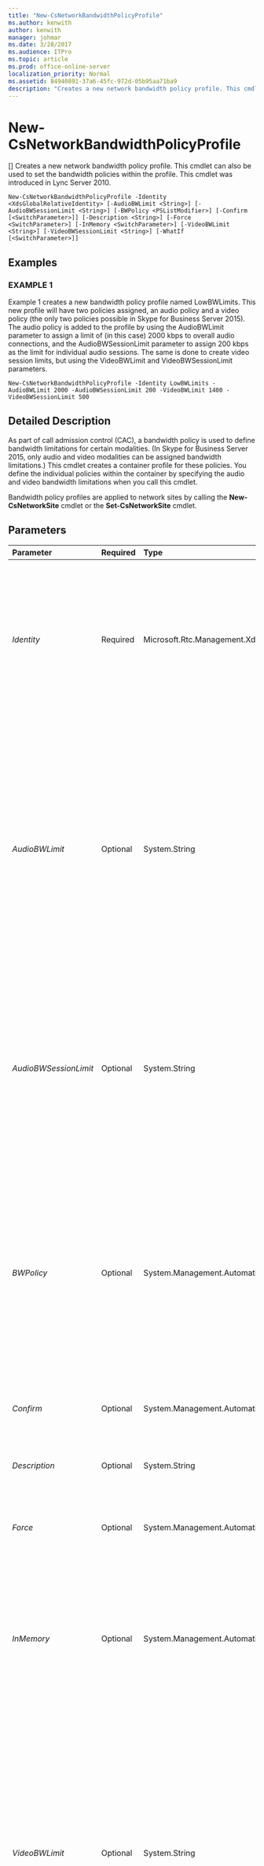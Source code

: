 ```yaml
---
title: "New-CsNetworkBandwidthPolicyProfile"
ms.author: kenwith
author: kenwith
manager: johmar
ms.date: 3/28/2017
ms.audience: ITPro
ms.topic: article
ms.prod: office-online-server
localization_priority: Normal
ms.assetid: 84940891-37a6-45fc-972d-05b95aa71ba9
description: "Creates a new network bandwidth policy profile. This cmdlet can also be used to set the bandwidth policies within the profile. This cmdlet was introduced in Lync Server 2010."
---
```


# New-CsNetworkBandwidthPolicyProfile
[]
Creates a new network bandwidth policy profile. This cmdlet can also be used to set the bandwidth policies within the profile. This cmdlet was introduced in Lync Server 2010.
  
```
New-CsNetworkBandwidthPolicyProfile -Identity <XdsGlobalRelativeIdentity> [-AudioBWLimit <String>] [-AudioBWSessionLimit <String>] [-BWPolicy <PSListModifier>] [-Confirm [<SwitchParameter>]] [-Description <String>] [-Force <SwitchParameter>] [-InMemory <SwitchParameter>] [-VideoBWLimit <String>] [-VideoBWSessionLimit <String>] [-WhatIf [<SwitchParameter>]]

```

## Examples

### EXAMPLE 1

Example 1 creates a new bandwidth policy profile named LowBWLimits. This new profile will have two policies assigned, an audio policy and a video policy (the only two policies possible in Skype for Business Server 2015). The audio policy is added to the profile by using the AudioBWLimit parameter to assign a limit of (in this case) 2000 kbps to overall audio connections, and the AudioBWSessionLimit parameter to assign 200 kbps as the limit for individual audio sessions. The same is done to create video session limits, but using the VideoBWLimit and VideoBWSessionLimit parameters.
  
```
New-CsNetworkBandwidthPolicyProfile -Identity LowBWLimits -AudioBWLimit 2000 -AudioBWSessionLimit 200 -VideoBWLimit 1400 -VideoBWSessionLimit 500
```

## Detailed Description

As part of call admission control (CAC), a bandwidth policy is used to define bandwidth limitations for certain modalities. (In Skype for Business Server 2015, only audio and video modalities can be assigned bandwidth limitations.) This cmdlet creates a container profile for these policies. You define the individual policies within the container by specifying the audio and video bandwidth limitations when you call this cmdlet.
  
Bandwidth policy profiles are applied to network sites by calling the **New-CsNetworkSite** cmdlet or the **Set-CsNetworkSite** cmdlet.
  
## Parameters

|**Parameter**|**Required**|**Type**|**Description**|
|:-----|:-----|:-----|:-----|
| _Identity_ <br/> |Required  <br/> |Microsoft.Rtc.Management.Xds.XdsGlobalRelativeIdentity  <br/> |A string value that uniquely identifies the policy. All bandwidth policy profiles are created at the global scope. Therefore the scope is implied and only a unique name needs to be specified when creating a new bandwidth policy profile. Note that this value also populates the BWPolicyProfileID property of the profile.  <br/> |
| _AudioBWLimit_ <br/> |Optional  <br/> |System.String  <br/> |The maximum amount of bandwidth to allocate for all audio connections. If a single audio session will cause the audio bandwidth limit to be exceeded, that session will not be allowed to start.  <br/> Expressed in kbps. For example, a value of 1000 would signify 1000 kbps.  <br/> If you supply a value to this parameter, you cannot supply a value to the BWPolicy parameter.  <br/> Default: If you supply a value to the AudioBWSessionLimit parameter but not to AudioBWLimit, AudioBWLimit will default to 0.  <br/> |
| _AudioBWSessionLimit_ <br/> |Optional  <br/> |System.String  <br/> |The maximum amount of bandwidth to allocate per audio session. Expressed in kbps. Value must be 40 or higher.  <br/> If you supply a value to this parameter, you cannot supply a value to the BWPolicy parameter.  <br/> Default: If you supply a value to the AudioBWLimit parameter but not to AudioBWSessionLimit, AudioBWSessionLimit will default to 175.  <br/> |
| _BWPolicy_ <br/> |Optional  <br/> |System.Management.Automation.PSListModifier  <br/> |A list of objects containing bandwidth policy profiles. Each object in the list consists of a bandwidth modality (audio or video), a bandwidth limitation, and a bandwidth session limitation.  <br/> If you supply a value to this parameter, you cannot supply a value to the AudioBWLimit, AudioBWSessionLimit, VideoBWLimit, or VideoBWSessionLimit parameter.  <br/> Objects in the list can be created by calling the **New-CsNetworkBWPolicy** cmdlet. <br/> |
| _Confirm_ <br/> |Optional  <br/> |System.Management.Automation.SwitchParameter  <br/> |Prompts you for confirmation before executing the command.  <br/> |
| _Description_ <br/> |Optional  <br/> |System.String  <br/> |A description of the bandwidth policy profile. For example, you can use this parameter to clarify the expected use of the profile.  <br/> |
| _Force_ <br/> |Optional  <br/> |System.Management.Automation.SwitchParameter  <br/> |Suppresses any confirmation prompts that would otherwise be displayed before making changes.  <br/> |
| _InMemory_ <br/> |Optional  <br/> |System.Management.Automation.SwitchParameter  <br/> |Creates an object reference without actually committing the object as a permanent change. If you assign the output of this cmdlet called with this parameter to a variable, you can make changes to the properties of the object reference and then commit those changes by calling this cmdlet's matching **Set-\<cmdlet\>**. <br/> |
| _VideoBWLimit_ <br/> |Optional  <br/> |System.String  <br/> |The maximum amount of bandwidth to allocate for all video connections. If a single video session will cause the video bandwidth limit to be exceeded, that session will not be allowed to start.  <br/> Expressed in kbps. For example, a value of 1000 would signify 1000 kbps.  <br/> If you supply a value to this parameter, you cannot supply a value to the BWPolicy parameter.  <br/> Default: If you supply a value to the VideoBWSessionLimit parameter but not to VideoBWLimit, VideoBWLimit will default to 0.  <br/> |
| _VideoBWSessionLimit_ <br/> |Optional  <br/> |System.String  <br/> |The maximum amount of bandwidth to allocate per video session. Expressed in kbps. Value must be 100 or higher.  <br/> If you supply a value to this parameter, you cannot supply a value to the BWPolicy parameter.  <br/> Default: If you supply a value to the VideoBWLimit parameter but not to VideoBWSessionLimit, VideoBWSessionLimit will default to 700.  <br/> |
| _WhatIf_ <br/> |Optional  <br/> |System.Management.Automation.SwitchParameter  <br/> |Describes what would happen if you executed the command without actually executing the command.  <br/> |
| _BypassDualWrite_ <br/> |Optional  <br/> |System.Boolean  <br/> |PARAMVALUE: $true | $false  <br/> |
   
## Input Types

None.
  
## Return Types

Creates an object of type Microsoft.Rtc.Management.WritableConfig.Settings.NetworkConfiguration.BWPolicyProfileType.
  
## See also

#### 

[Remove-CsNetworkBandwidthPolicyProfile](remove-csnetworkbandwidthpolicyprofile.md)
  
[Set-CsNetworkBandwidthPolicyProfile](set-csnetworkbandwidthpolicyprofile.md)
  
[Get-CsNetworkBandwidthPolicyProfile](get-csnetworkbandwidthpolicyprofile.md)
  
[New-CsNetworkBWPolicy](new-csnetworkbwpolicy.md)

